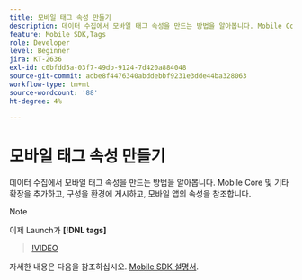 ```yaml
---
title: 모바일 태그 속성 만들기
description: 데이터 수집에서 모바일 태그 속성을 만드는 방법을 알아봅니다. Mobile Core 및 기타 확장을 추가하고, 구성을 환경에 게시하고, 모바일 앱의 속성을 참조합니다.
feature: Mobile SDK,Tags
role: Developer
level: Beginner
jira: KT-2636
exl-id: c0bfdd5a-03f7-49db-9124-7d420a884048
source-git-commit: adbe8f4476340abddebbf9231e3dde44ba328063
workflow-type: tm+mt
source-wordcount: '88'
ht-degree: 4%

---
```


# 모바일 태그 속성 만들기

데이터 수집에서 모바일 태그 속성을 만드는 방법을 알아봅니다. Mobile Core 및 기타 확장을 추가하고, 구성을 환경에 게시하고, 모바일 앱의 속성을 참조합니다.

>[!NOTE]
>
> 이제 Launch가 **[!DNL tags]**

>[!VIDEO](https://video.tv.adobe.com/v/26264/?quality=12&learn=on)

자세한 내용은 다음을 참조하십시오. [Mobile SDK 설명서](https://developer.adobe.com/client-sdks/documentation/).
